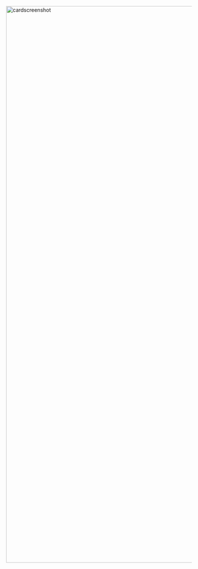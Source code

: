 <img width="1512" alt="cardscreenshot" src="https://github.com/Ribosome42/Card-Animation/assets/105257003/17749650-6b5d-40ec-86c9-1a29b42ad505">

